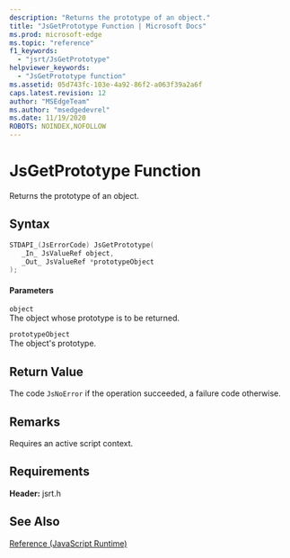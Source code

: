 ```yaml
---
description: "Returns the prototype of an object."
title: "JsGetPrototype Function | Microsoft Docs"
ms.prod: microsoft-edge
ms.topic: "reference"
f1_keywords: 
  - "jsrt/JsGetPrototype"
helpviewer_keywords: 
  - "JsGetPrototype function"
ms.assetid: 05d743fc-103e-4a92-86f2-a063f39a2a6f
caps.latest.revision: 12
author: "MSEdgeTeam"
ms.author: "msedgedevrel"
ms.date: 11/19/2020
ROBOTS: NOINDEX,NOFOLLOW
---
```

# JsGetPrototype Function

Returns the prototype of an object.  
  
## Syntax  
  
```cpp  
STDAPI_(JsErrorCode) JsGetPrototype(  
   _In_ JsValueRef object,  
   _Out_ JsValueRef *prototypeObject  
);  
```  
  
#### Parameters  
 `object`  
 The object whose prototype is to be returned.  
  
 `prototypeObject`  
 The object's prototype.  
  
## Return Value  
 The code `JsNoError` if the operation succeeded, a failure code otherwise.  
  
## Remarks  
 Requires an active script context.  
  
## Requirements  
 **Header:** jsrt.h  
  
## See Also  
 [Reference (JavaScript Runtime)](../chakra-hosting/reference-javascript-runtime.md)
